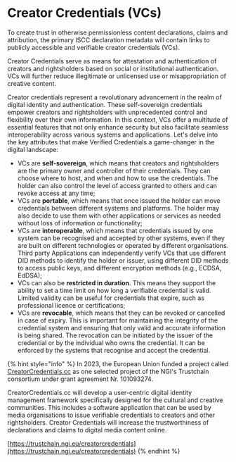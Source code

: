 # Creator Credentials (VCs)

To create trust in otherwise permissionless content declarations, claims and attribution, the primary ISCC declaration metadata will contain links to publicly accessible and verifiable creator credentials (VCs).&#x20;

Creator Credentials serve as means for attestation and authentication of creators and rightsholders based on social or institutional authentication. VCs will further reduce illegitimate or unlicensed use or misappropriation of creative content.

Creator credentials represent a revolutionary advancement in the realm of digital identity and authentication. These self-sovereign credentials empower creators and rightsholders with unprecedented control and flexibility over their own information. In this context, VCs offer a multitude of essential features that not only enhance security but also facilitate seamless interoperability across various systems and applications. Let's delve into the key attributes that make Verified Credentials a game-changer in the digital landscape:

* VCs are **self-sovereign**, which means that creators and rightsholders are the primary owner and controller of their credentials. They can choose where to host, and when and how to use the credentials. The holder can also control the level of access granted to others and can revoke access at any time;
* VCs are **portable**, which means that once issued the holder can move credentials between different systems and platforms. The holder may also decide to use them with other applications or services as needed without loss of information or functionality;
* VCs are **interoperable**, which means that credentials issued by one system can be recognised and accepted by other systems, even if they are built on different technologies or operated by different organisations. Third party Applications can independently verify VCs that use different DID methods to identify the holder or issuer, using different DID methods to access public keys, and different encryption methods (e.g., ECDSA, EdDSA);
* VCs can also be **restricted in duration**. This means they support the ability to set a time limit on how long a verifiable credential is valid. Limited validity can be useful for credentials that expire, such as professional licence or certifications;
* VCs are **revocable**, which means that they can be revoked or cancelled in case of expiry. This is important for maintaining the integrity of the credential system and ensuring that only valid and accurate information is being shared. The revocation can be initiated by the issuer of the credential or by the individual who owns the credential. It can be enforced by the systems that recognise and accept the credential.

{% hint style="info" %}
In 2023, the European Union funded a project called [CreatorCredentials.cc](http://127.0.0.1:5000/s/Q24Y4feVWHWWf6v1gexc/) as one selected project of the NGI's Trustchain consortium under grant agreement Nr. 101093274.&#x20;

CreatorCredentials.cc will develop a user-centric digital identity management framework specifically designed for the cultural and creative communities. This includes a software application that can be used by media organisations to issue verifiable credentials to creators and other rightsholders. Creator Credentials will increase the trustworthiness of declarations and claims to digital media content online.

[https://trustchain.ngi.eu/creatorcredentials](https://trustchain.ngi.eu/creatorcredentials)
{% endhint %}


